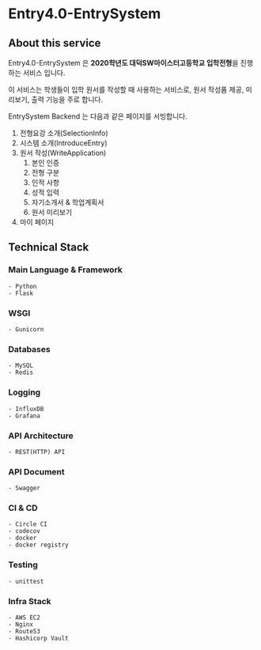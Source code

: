 # Entry4.0-EntrySystem

## About this service
Entry4.0-EntrySystem 은 **2020학년도 대덕SW마이스터고등학교 입학전형**을 진행하는 서비스 입니다.

이 서비스는 학생들이 입학 원서를 작성할 때 사용하는 서비스로, 원서 작성품 제공, 미리보기, 출력 기능을 주로 합니다.  

EntrySystem Backend 는 다음과 같은 페이지를 서빙합니다.
1. 전형요강 소개(SelectionInfo)
2. 시스템 소개(IntroduceEntry)
3. 원서 작성(WriteApplication)
    1. 본인 인증
    2. 전형 구분
    3. 인적 사항
    4. 성적 입력
    5. 자기소개서 & 학업계획서
    6. 원서 미리보기
4. 마이 페이지

## Technical Stack

### Main Language & Framework
    - Python 
    - Flask

### WSGI
    - Gunicorn

### Databases
    - MySQL
    - Redis 
    
### Logging
    - InfluxDB
    - Grafana
    
### API Architecture
    - REST(HTTP) API
    
### API Document
    - Swagger
    
### CI & CD
    - Circle CI
    - codecov
    - docker
    - docker registry

### Testing
    - unittest

### Infra Stack
    - AWS EC2
    - Nginx
    - Route53
    - Hashicorp Vault
